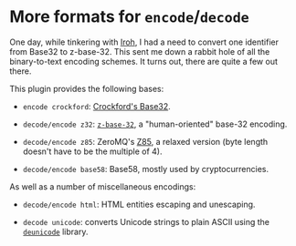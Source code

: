 # More formats for `encode`/`decode`

One day, while tinkering with [Iroh](https://iroh.computer), I had a
need to convert one identifier from Base32 to z-base-32.  This sent me
down a rabbit hole of all the binary-to-text encoding schemes.  It turns
out, there are quite a few out there.

This plugin provides the following bases:

- `encode crockford`: [Crockford's Base32][crockford].

- `decode/encode z32`: [`z-base-32`][z32], a "human-oriented" base-32
  encoding.

- `decode/encode z85`: ZeroMQ's [Z85][z85], a relaxed version (byte
  length doesn't have to be the multiple of 4).

- `decode/encode base58`: Base58, mostly used by cryptocurrencies.

As well as a number of miscellaneous encodings:

- `decode/encode html`: HTML entities escaping and unescaping.

- `decode unicode`: converts Unicode strings to plain ASCII using the
  [`deunicode`][deunicode] library.


[rfc4648]: https://datatracker.ietf.org/doc/html/rfc4648#section-6
[crockford]: https://www.crockford.com/base32.html
[z32]: https://philzimmermann.com/docs/human-oriented-base-32-encoding.txt
[z85]: https://rfc.zeromq.org/spec/32/
[deunicode]: https://lib.rs/crates/deunicode
